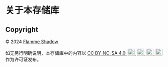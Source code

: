 # 关于本存储库

## Copyright

© 2024 [Flamme Shadow](https://github.com/FlammeShadow)

<!--Based on the HTML generated by CC License Chooser-->
<style>
.license-icon {
    height: 22px!important;
    margin-left: 3px;
    vertical-align: text-bottom;
}
</style>

<p xmlns:cc="http://creativecommons.org/ns#">
    如无另行明确说明，本存储库中的内容以
    <a href="https://creativecommons.org/licenses/by-nc-sa/4.0/" target="_blank" rel="license noreferrer">
        CC BY-NC-SA 4.0
        <img class="license-icon" src="https://mirrors.creativecommons.org/presskit/icons/cc.svg">
        <img class="license-icon" src="https://mirrors.creativecommons.org/presskit/icons/by.svg">
        <img class="license-icon" src="https://mirrors.creativecommons.org/presskit/icons/nc.svg">
        <img class="license-icon" src="https://mirrors.creativecommons.org/presskit/icons/sa.svg">
    </a>
    作为许可证发布。
</p>
